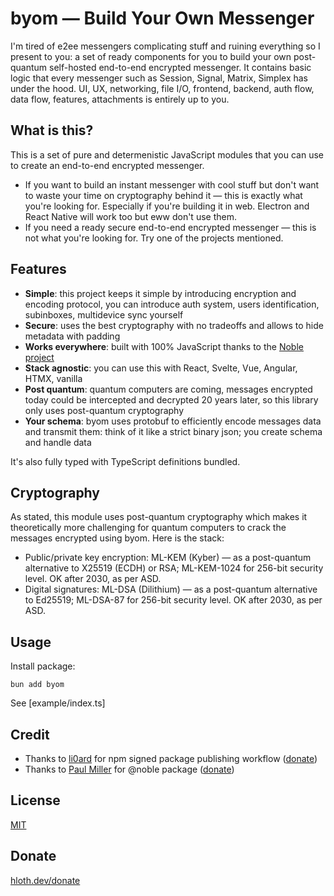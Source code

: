 # byom — Build Your Own Messenger

I'm tired of e2ee messengers complicating stuff and ruining everything so I present to you: a set of ready components for you to build your own post-quantum self-hosted end-to-end encrypted messenger. It contains basic logic that every messenger such as Session, Signal, Matrix, Simplex has under the hood. UI, UX, networking, file I/O, frontend, backend, auth flow, data flow, features, attachments is entirely up to you.

## What is this?

This is a set of pure and determenistic JavaScript modules that you can use to create an end-to-end encrypted messenger.

- If you want to build an instant messenger with cool stuff but don't want to waste your time on cryptography behind it — this is exactly what you're looking for. Especially if you're building it in web. Electron and React Native will work too but eww don't use them.
- If you need a ready secure end-to-end encrypted messenger — this is not what you're looking for. Try one of the projects mentioned.

## Features

- **Simple**: this project keeps it simple by introducing encryption and encoding protocol, you can introduce auth system, users identification, subinboxes, multidevice sync yourself
- **Secure**: uses the best cryptography with no tradeoffs and allows to hide metadata with padding
- **Works everywhere**: built with 100% JavaScript thanks to the [Noble project](https://paulmillr.com/noble/)
- **Stack agnostic**: you can use this with React, Svelte, Vue, Angular, HTMX, vanilla
- **Post quantum**: quantum computers are coming, messages encrypted today could be intercepted and decrypted 20 years later, so this library only uses post-quantum cryptography
- **Your schema**: byom uses protobuf to efficiently encode messages data and transmit them: think of it like a strict binary json; you create schema and handle data

It's also fully typed with TypeScript definitions bundled.

## Cryptography

As stated, this module uses post-quantum cryptography which makes it theoretically more challenging for quantum computers to crack the messages encrypted using byom. Here is the stack:

- Public/private key encryption: ML-KEM (Kyber) — as a post-quantum alternative to X25519 (ECDH) or RSA; ML-KEM-1024 for 256-bit security level. OK after 2030, as per ASD.
- Digital signatures: ML-DSA (Dilithium) — as a post-quantum alternative to Ed25519; ML-DSA-87 for 256-bit security level. OK after 2030, as per ASD.

## Usage

Install package:

```
bun add byom
```

See [example/index.ts]

## Credit

- Thanks to [li0ard](https://github.com/li0ard) for npm signed package publishing workflow ([donate](https://li0ard.rest/donate))
- Thanks to [Paul Miller](https://github.com/paulmillr) for @noble package ([donate](https://github.com/sponsors/paulmillr/))

## License

[MIT](./LICENSE)

## Donate

[hloth.dev/donate](https://hloth.dev/donate)
